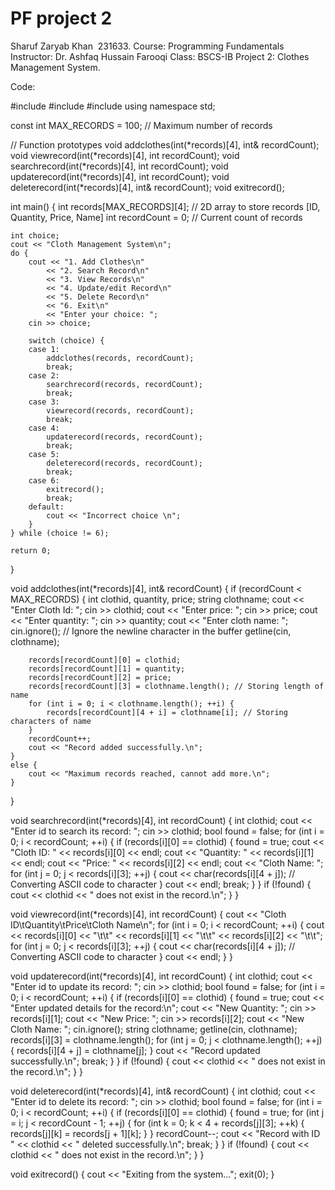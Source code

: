 # PF project 2
 
Sharuf Zaryab Khan  231633.
Course: Programming Fundamentals
Instructor: Dr. Ashfaq Hussain Farooqi
Class: BSCS-IB
Project 2: Clothes Management System.

Code:

#include <iostream>
#include <fstream>
#include <string>
using namespace std;

const int MAX_RECORDS = 100; // Maximum number of records

// Function prototypes
void addclothes(int(*records)[4], int& recordCount);
void viewrecord(int(*records)[4], int recordCount);
void searchrecord(int(*records)[4], int recordCount);
void updaterecord(int(*records)[4], int recordCount);
void deleterecord(int(*records)[4], int& recordCount);
void exitrecord();

int main() {
    int records[MAX_RECORDS][4]; // 2D array to store records [ID, Quantity, Price, Name]
    int recordCount = 0; // Current count of records

    int choice;
    cout << "Cloth Management System\n";
    do {
        cout << "1. Add Clothes\n"
            << "2. Search Record\n"
            << "3. View Records\n"
            << "4. Update/edit Record\n"
            << "5. Delete Record\n"
            << "6. Exit\n"
            << "Enter your choice: ";
        cin >> choice;

        switch (choice) {
        case 1:
            addclothes(records, recordCount);
            break;
        case 2:
            searchrecord(records, recordCount);
            break;
        case 3:
            viewrecord(records, recordCount);
            break;
        case 4:
            updaterecord(records, recordCount);
            break;
        case 5:
            deleterecord(records, recordCount);
            break;
        case 6:
            exitrecord();
            break;
        default:
            cout << "Incorrect choice \n";
        }
    } while (choice != 6);

    return 0;
}

void addclothes(int(*records)[4], int& recordCount) {
    if (recordCount < MAX_RECORDS) {
        int clothid, quantity, price;
        string clothname;
        cout << "Enter Cloth Id: ";
        cin >> clothid;
        cout << "Enter price: ";
        cin >> price;
        cout << "Enter quantity: ";
        cin >> quantity;
        cout << "Enter cloth name: ";
        cin.ignore(); // Ignore the newline character in the buffer
        getline(cin, clothname);

        records[recordCount][0] = clothid;
        records[recordCount][1] = quantity;
        records[recordCount][2] = price;
        records[recordCount][3] = clothname.length(); // Storing length of name
        for (int i = 0; i < clothname.length(); ++i) {
            records[recordCount][4 + i] = clothname[i]; // Storing characters of name
        }
        recordCount++;
        cout << "Record added successfully.\n";
    }
    else {
        cout << "Maximum records reached, cannot add more.\n";
    }
}

void searchrecord(int(*records)[4], int recordCount) {
    int clothid;
    cout << "Enter id to search its record: ";
    cin >> clothid;
    bool found = false;
    for (int i = 0; i < recordCount; ++i) {
        if (records[i][0] == clothid) {
            found = true;
            cout << "Cloth ID: " << records[i][0] << endl;
            cout << "Quantity: " << records[i][1] << endl;
            cout << "Price: " << records[i][2] << endl;
            cout << "Cloth Name: ";
            for (int j = 0; j < records[i][3]; ++j) {
                cout << char(records[i][4 + j]); // Converting ASCII code to character
            }
            cout << endl;
            break;
        }
    }
    if (!found) {
        cout << clothid << " does not exist in the record.\n";
    }
}

void viewrecord(int(*records)[4], int recordCount) {
    cout << "Cloth ID\tQuantity\tPrice\tCloth Name\n";
    for (int i = 0; i < recordCount; ++i) {
        cout << records[i][0] << "\t\t" << records[i][1] << "\t\t" << records[i][2] << "\t\t";
        for (int j = 0; j < records[i][3]; ++j) {
            cout << char(records[i][4 + j]); // Converting ASCII code to character
        }
        cout << endl;
    }
}

void updaterecord(int(*records)[4], int recordCount) {
    int clothid;
    cout << "Enter id to update its record: ";
    cin >> clothid;
    bool found = false;
    for (int i = 0; i < recordCount; ++i) {
        if (records[i][0] == clothid) {
            found = true;
            cout << "Enter updated details for the record:\n";
            cout << "New Quantity: ";
            cin >> records[i][1];
            cout << "New Price: ";
            cin >> records[i][2];
            cout << "New Cloth Name: ";
            cin.ignore();
            string clothname;
            getline(cin, clothname);
            records[i][3] = clothname.length();
            for (int j = 0; j < clothname.length(); ++j) {
                records[i][4 + j] = clothname[j];
            }
            cout << "Record updated successfully.\n";
            break;
        }
    }
    if (!found) {
        cout << clothid << " does not exist in the record.\n";
    }
}

void deleterecord(int(*records)[4], int& recordCount) {
    int clothid;
    cout << "Enter id to delete its record: ";
    cin >> clothid;
    bool found = false;
    for (int i = 0; i < recordCount; ++i) {
        if (records[i][0] == clothid) {
            found = true;
            for (int j = i; j < recordCount - 1; ++j) {
                for (int k = 0; k < 4 + records[j][3]; ++k) {
                    records[j][k] = records[j + 1][k];
                }
            }
            recordCount--;
            cout << "Record with ID " << clothid << " deleted successfully.\n";
            break;
        }
    }
    if (!found) {
        cout << clothid << " does not exist in the record.\n";
    }
}

void exitrecord() {
    cout << "Exiting from the system...";
    exit(0);
}